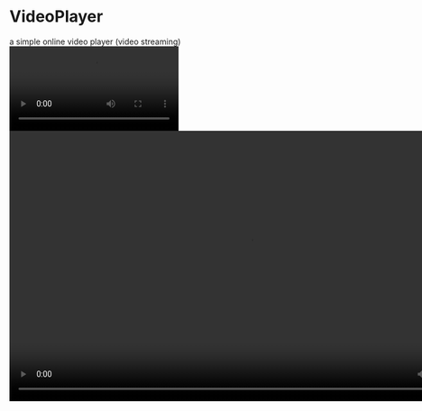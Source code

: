 # VideoPlayer
a simple online video player (video streaming)
![](Preview.mp4)
<video width="852" height="480" controls>
  <source src="video.mov" type="video/mp4">
</video>